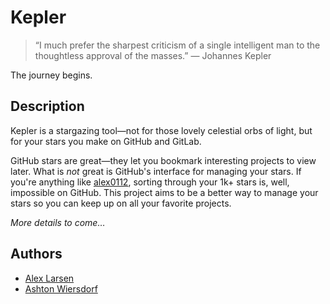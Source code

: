 # Kepler

> “I much prefer the sharpest criticism of a single intelligent man to the thoughtless approval of the masses.”
> ― Johannes Kepler 

The journey begins.

## Description

Kepler is a stargazing tool—not for those lovely celestial orbs of light, but for your stars you make on GitHub and GitLab.

GitHub stars are great—they let you bookmark interesting projects to view later. What is *not* great is GitHub's interface for managing your stars. If you're anything like [alex0112](https://github.com/alex0112), sorting through your 1k+ stars is, well, impossible on GitHub. This project aims to be a better way to manage your stars so you can keep up on all your favorite projects.

*More details to come…*

## Authors

 - [Alex Larsen](https://github.com/alex0112)
 - [Ashton Wiersdorf](https://github.com/ashton314)
